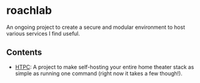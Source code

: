 # roachlab
An ongoing project to create a secure and modular environment to host various services I find useful.
## Contents
- [HTPC](htpc/): A project to make self-hosting your entire home theater stack as simple as running one command (right now it takes a few though!).
